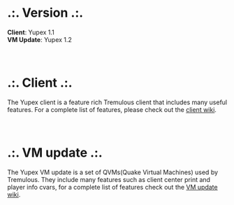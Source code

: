 # .:. Version .:. #
**Client**: Yupex 1.1
<br>
<b>VM Update</b>: Yupex 1.2<br>
<br>
<br>

<h1>.:. Client .:.</h1>

The Yupex client is a feature rich Tremulous client that includes many useful features. For a complete list of features, please check out the <a href='http://code.google.com/p/yupex/wiki/Client_Wiki'>client wiki</a>.<br>
<br>
<br>

<h1>.:. VM update .:.</h1>

The Yupex VM update is a set of QVMs(Quake Virtual Machines) used by Tremulous. They include many features such as client center print and player info cvars, for a complete list of features check out the <a href='http://code.google.com/p/yupex/wiki/VM_Update_Wiki'>VM update wiki</a>.